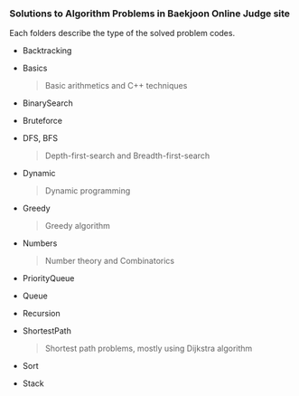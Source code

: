 ### Solutions to Algorithm Problems in Baekjoon Online Judge site

Each folders describe the type of the solved problem codes.

* Backtracking
* Basics

  > Basic arithmetics and C++ techniques
* BinarySearch
* Bruteforce
* DFS, BFS

  > Depth-first-search and Breadth-first-search
* Dynamic

  > Dynamic programming
* Greedy

  > Greedy algorithm
* Numbers

  >  Number theory and Combinatorics
* PriorityQueue
* Queue
* Recursion
* ShortestPath

  > Shortest path problems, mostly using Dijkstra algorithm
* Sort
* Stack
